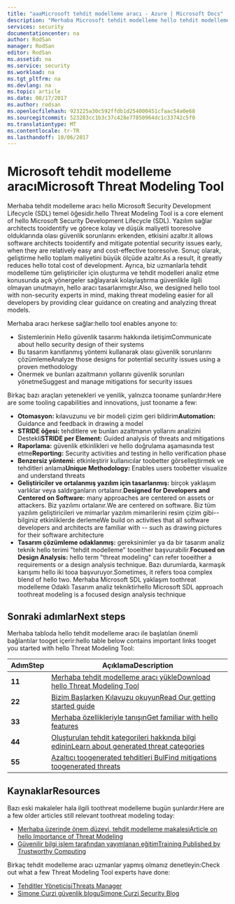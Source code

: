```yaml
---
title: "aaaMicrosoft tehdit modelleme aracı - Azure | Microsoft Docs"
description: "Merhaba Microsoft tehdit modelleme hello tehdit modelleme işlemi dahil olmak üzere hello aracı ile çalışmaya başlama hakkında bilgi içeren aracı için ana sayfası"
services: security
documentationcenter: na
author: RodSan
manager: RodSan
editor: RodSan
ms.assetid: na
ms.service: security
ms.workload: na
ms.tgt_pltfrm: na
ms.devlang: na
ms.topic: article
ms.date: 08/17/2017
ms.author: rodsan
ms.openlocfilehash: 923225a30c592ffdb1d254000451cfaac54a0e68
ms.sourcegitcommit: 523283cc1b3c37c428e77850964dc1c33742c5f0
ms.translationtype: MT
ms.contentlocale: tr-TR
ms.lasthandoff: 10/06/2017
---
```

# <a name="microsoft-threat-modeling-tool"></a><span data-ttu-id="c4be6-103">Microsoft tehdit modelleme aracı</span><span class="sxs-lookup"><span data-stu-id="c4be6-103">Microsoft Threat Modeling Tool</span></span>

<span data-ttu-id="c4be6-104">Merhaba tehdit modelleme aracı hello Microsoft Security Development Lifecycle (SDL) temel öğesidir.</span><span class="sxs-lookup"><span data-stu-id="c4be6-104">hello Threat Modeling Tool is a core element of hello Microsoft Security Development Lifecycle (SDL).</span></span> <span data-ttu-id="c4be6-105">Yazılım sağlar architects tooidentify ve görece kolay ve düşük maliyetli tooresolve olduklarında olası güvenlik sorunlarını erkenden, etkisini azaltır.</span><span class="sxs-lookup"><span data-stu-id="c4be6-105">It allows software architects tooidentify and mitigate potential security issues early, when they are relatively easy and cost-effective tooresolve.</span></span> <span data-ttu-id="c4be6-106">Sonuç olarak, geliştirme hello toplam maliyetini büyük ölçüde azaltır.</span><span class="sxs-lookup"><span data-stu-id="c4be6-106">As a result, it greatly reduces hello total cost of development.</span></span> <span data-ttu-id="c4be6-107">Ayrıca, biz uzmanlarla tehdit modelleme tüm geliştiriciler için oluşturma ve tehdit modelleri analiz etme konusunda açık yönergeler sağlayarak kolaylaştırma güvenlikle ilgili olmayan unutmayın, hello aracı tasarlanmıştır.</span><span class="sxs-lookup"><span data-stu-id="c4be6-107">Also, we designed hello tool with non-security experts in mind, making threat modeling easier for all developers by providing clear guidance on creating and analyzing threat models.</span></span> 

<span data-ttu-id="c4be6-108">Merhaba aracı herkese sağlar:</span><span class="sxs-lookup"><span data-stu-id="c4be6-108">hello tool enables anyone to:</span></span>

* <span data-ttu-id="c4be6-109">Sistemlerinin Hello güvenlik tasarımı hakkında iletişim</span><span class="sxs-lookup"><span data-stu-id="c4be6-109">Communicate about hello security design of their systems</span></span>
* <span data-ttu-id="c4be6-110">Bu tasarım kanıtlanmış yöntemi kullanarak olası güvenlik sorunlarını çözümleme</span><span class="sxs-lookup"><span data-stu-id="c4be6-110">Analyze those designs for potential security issues using a proven methodology</span></span>
* <span data-ttu-id="c4be6-111">Önermek ve bunları azaltmanın yollarını güvenlik sorunları yönetme</span><span class="sxs-lookup"><span data-stu-id="c4be6-111">Suggest and manage mitigations for security issues</span></span>

<span data-ttu-id="c4be6-112">Birkaç bazı araçları yetenekleri ve yenilik, yalnızca tooname şunlardır:</span><span class="sxs-lookup"><span data-stu-id="c4be6-112">Here are some tooling capabilities and innovations, just tooname a few:</span></span>

* <span data-ttu-id="c4be6-113">**Otomasyon:** kılavuzunu ve bir modeli çizim geri bildirim</span><span class="sxs-lookup"><span data-stu-id="c4be6-113">**Automation:** Guidance and feedback in drawing a model</span></span>
* <span data-ttu-id="c4be6-114">**STRIDE öğesi:** tehditlere ve bunları azaltmanın yollarını analizini Destekli</span><span class="sxs-lookup"><span data-stu-id="c4be6-114">**STRIDE per Element:** Guided analysis of threats and mitigations</span></span>
* <span data-ttu-id="c4be6-115">**Raporlama:** güvenlik etkinlikleri ve hello doğrulama aşamasında test etme</span><span class="sxs-lookup"><span data-stu-id="c4be6-115">**Reporting:** Security activities and testing in hello verification phase</span></span>
* <span data-ttu-id="c4be6-116">**Benzersiz yöntemi:** etkinleştirir kullanıcılar toobetter görselleştirmek ve tehditleri anlama</span><span class="sxs-lookup"><span data-stu-id="c4be6-116">**Unique Methodology:** Enables users toobetter visualize and understand threats</span></span>
* <span data-ttu-id="c4be6-117">**Geliştiriciler ve ortalanmış yazılım için tasarlanmış:** birçok yaklaşım varlıklar veya saldırganların ortalanır.</span><span class="sxs-lookup"><span data-stu-id="c4be6-117">**Designed for Developers and Centered on Software:** many approaches are centered on assets or attackers.</span></span> <span data-ttu-id="c4be6-118">Biz yazılımı ortalanır.</span><span class="sxs-lookup"><span data-stu-id="c4be6-118">We are centered on software.</span></span> <span data-ttu-id="c4be6-119">Biz tüm yazılım geliştiricileri ve mimarlar yazılım mimarilerini resim çizim gibi--bilginiz etkinliklerde derleme</span><span class="sxs-lookup"><span data-stu-id="c4be6-119">We build on activities that all software developers and architects are familiar with -- such as drawing pictures for their software architecture</span></span>
* <span data-ttu-id="c4be6-120">**Tasarım çözümleme odaklanmış:** gereksinimler ya da bir tasarım analiz teknik hello terimi "tehdit modelleme" tooeither başvurabilir.</span><span class="sxs-lookup"><span data-stu-id="c4be6-120">**Focused on Design Analysis:** hello term "threat modeling" can refer tooeither a requirements or a design analysis technique.</span></span> <span data-ttu-id="c4be6-121">Bazı durumlarda, karmaşık karışımı hello iki tooa başvuruyor.</span><span class="sxs-lookup"><span data-stu-id="c4be6-121">Sometimes, it refers tooa complex blend of hello two.</span></span> <span data-ttu-id="c4be6-122">Merhaba Microsoft SDL yaklaşım toothreat modelleme Odaklı Tasarım analiz tekniktir</span><span class="sxs-lookup"><span data-stu-id="c4be6-122">hello Microsoft SDL approach toothreat modeling is a focused design analysis technique</span></span>

## <a name="next-steps"></a><span data-ttu-id="c4be6-123">Sonraki adımlar</span><span class="sxs-lookup"><span data-stu-id="c4be6-123">Next steps</span></span>

<span data-ttu-id="c4be6-124">Merhaba tabloda hello tehdit modelleme aracı ile başlatılan önemli bağlantılar tooget içerir:</span><span class="sxs-lookup"><span data-stu-id="c4be6-124">hello table below contains important links tooget you started with hello Threat Modeling Tool:</span></span>

| <span data-ttu-id="c4be6-125">Adım</span><span class="sxs-lookup"><span data-stu-id="c4be6-125">Step</span></span>  | <span data-ttu-id="c4be6-126">Açıklama</span><span class="sxs-lookup"><span data-stu-id="c4be6-126">Description</span></span>                                                                                   |
| ----- | --------------------------------------------------------------------------------------------- |
| <span data-ttu-id="c4be6-127">**1**</span><span class="sxs-lookup"><span data-stu-id="c4be6-127">**1**</span></span> | [<span data-ttu-id="c4be6-128">Merhaba tehdit modelleme aracı yükle</span><span class="sxs-lookup"><span data-stu-id="c4be6-128">Download hello Threat Modeling Tool</span></span>](https://aka.ms/tmtpreview)                                |
| <span data-ttu-id="c4be6-129">**2**</span><span class="sxs-lookup"><span data-stu-id="c4be6-129">**2**</span></span> | [<span data-ttu-id="c4be6-130">Bizim Başlarken Kılavuzu okuyun</span><span class="sxs-lookup"><span data-stu-id="c4be6-130">Read Our getting started guide</span></span>](./azure-security-threat-modeling-tool-getting-started.md)    |
| <span data-ttu-id="c4be6-131">**3**</span><span class="sxs-lookup"><span data-stu-id="c4be6-131">**3**</span></span> | [<span data-ttu-id="c4be6-132">Merhaba özellikleriyle tanışın</span><span class="sxs-lookup"><span data-stu-id="c4be6-132">Get familiar with hello features</span></span>](./azure-security-threat-modeling-tool-feature-overview.md)   |
| <span data-ttu-id="c4be6-133">**4**</span><span class="sxs-lookup"><span data-stu-id="c4be6-133">**4**</span></span> | [<span data-ttu-id="c4be6-134">Oluşturulan tehdit kategorileri hakkında bilgi edinin</span><span class="sxs-lookup"><span data-stu-id="c4be6-134">Learn about generated threat categories</span></span>](./azure-security-threat-modeling-tool-threats.md)   |
| <span data-ttu-id="c4be6-135">**5**</span><span class="sxs-lookup"><span data-stu-id="c4be6-135">**5**</span></span> | [<span data-ttu-id="c4be6-136">Azaltıcı toogenerated tehditleri Bul</span><span class="sxs-lookup"><span data-stu-id="c4be6-136">Find mitigations toogenerated threats</span></span>](./azure-security-threat-modeling-tool-mitigations.md) |

## <a name="resources"></a><span data-ttu-id="c4be6-137">Kaynaklar</span><span class="sxs-lookup"><span data-stu-id="c4be6-137">Resources</span></span>

<span data-ttu-id="c4be6-138">Bazı eski makaleler hala ilgili toothreat modelleme bugün şunlardır:</span><span class="sxs-lookup"><span data-stu-id="c4be6-138">Here are a few older articles still relevant toothreat modeling today:</span></span>

* [<span data-ttu-id="c4be6-139">Merhaba üzerinde önem düzeyi, tehdit modelleme makalesi</span><span class="sxs-lookup"><span data-stu-id="c4be6-139">Article on hello Importance of Threat Modeling</span></span>](https://msdn.microsoft.com/magazine/dd347831.aspx)
* [<span data-ttu-id="c4be6-140">Güvenilir bilgi işlem tarafından yayımlanan eğitim</span><span class="sxs-lookup"><span data-stu-id="c4be6-140">Training Published by Trustworthy Computing</span></span>](https://www.microsoft.com/download/details.aspx?id=16420)

<span data-ttu-id="c4be6-141">Birkaç tehdit modelleme aracı uzmanlar yapmış olmanız denetleyin:</span><span class="sxs-lookup"><span data-stu-id="c4be6-141">Check out what a few Threat Modeling Tool experts have done:</span></span>

* [<span data-ttu-id="c4be6-142">Tehditler Yöneticisi</span><span class="sxs-lookup"><span data-stu-id="c4be6-142">Threats Manager</span></span>](https://simoneonsecurity.com/threatsmanagersetup-v1-5-10/)
* [<span data-ttu-id="c4be6-143">Simone Curzi güvenlik blogu</span><span class="sxs-lookup"><span data-stu-id="c4be6-143">Simone Curzi Security Blog</span></span>](https://simoneonsecurity.com/)